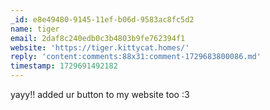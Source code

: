 ```yaml
---
_id: e8e49480-9145-11ef-b06d-9583ac8fc5d2
name: tiger
email: 2daf8c240edb0c3b4803b9fe762394f1
website: 'https://tiger.kittycat.homes/'
reply: 'content:comments:88x31:comment-1729683800086.md'
timestamp: 1729691492182
---
```

yayy!! added ur button to my website too :3

